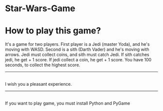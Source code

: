 # Star-Wars-Game

<!DOCTYPE html>
<html lang="en">
<head>
    <meta charset="UTF-8">
    <meta name="viewport" content="width=device-width, initial-scale=1.0">
    <title>How to play?</title>
</head>
<body>
    <h1>How to play this game?</h1>
    <p>It's a game for two players. First player is a Jedi (master Yoda), and he's moving with WASD. Second is a sith (Darth Vader) and he's moving with arrows. Jedi must collect coins, and sith must catch Jedi. If sith catches jedi, he get + 1 score. If jedi collect a coin, he get + 1 score. You have 100 seconds, to collect the highest score. <br><hr><br> I wish you a pleasant experience. <hr><br>If you want to play game, you must install Python and PyGame</p>
</body>
</html>
